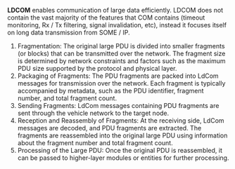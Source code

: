**LDCOM** enables communication of large data efficiently. LDCOM does not contain the vast majority of the features that COM contains (timeout monitoring, Rx / Tx filtering, signal invalidation, etc), instead it focuses itself on long data transmission from SOME / IP.

1. Fragmentation: The original large PDU is divided into smaller fragments (or blocks) that can be transmitted over the network. The fragment size is determined by network constraints and factors such as the maximum PDU size supported by the protocol and physical layer.
2. Packaging of Fragments: The PDU fragments are packed into LdCom messages for transmission over the network. Each fragment is typically accompanied by metadata, such as the PDU identifier, fragment number, and total fragment count.
3. Sending Fragments: LdCom messages containing PDU fragments are sent through the vehicle network to the target node.
4. Reception and Reassembly of Fragments: At the receiving side, LdCom messages are decoded, and PDU fragments are extracted. The fragments are reassembled into the original large PDU using information about the fragment number and total fragment count.
5. Processing of the Large PDU: Once the original PDU is reassembled, it can be passed to higher-layer modules or entities for further processing.